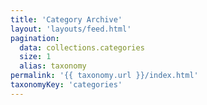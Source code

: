 ```yaml
---
title: 'Category Archive'
layout: 'layouts/feed.html'
pagination:
  data: collections.categories
  size: 1
  alias: taxonomy
permalink: '{{ taxonomy.url }}/index.html'
taxonomyKey: 'categories'
---
```

